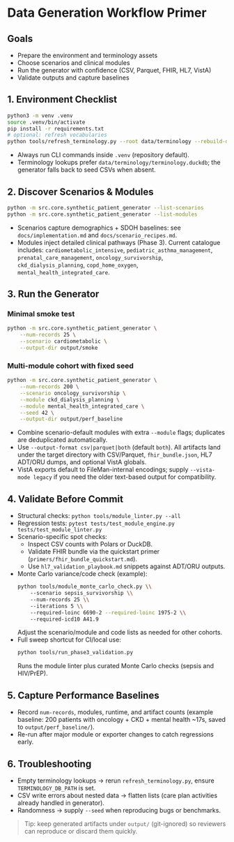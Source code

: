 # Data Generation Workflow Primer

## Goals
- Prepare the environment and terminology assets
- Choose scenarios and clinical modules
- Run the generator with confidence (CSV, Parquet, FHIR, HL7, VistA)
- Validate outputs and capture baselines

## 1. Environment Checklist
```bash
python3 -m venv .venv
source .venv/bin/activate
pip install -r requirements.txt
# optional: refresh vocabularies
python tools/refresh_terminology.py --root data/terminology --rebuild-db
```
- Always run CLI commands inside `.venv` (repository default).
- Terminology lookups prefer `data/terminology/terminology.duckdb`; the generator falls back to seed CSVs when absent.

## 2. Discover Scenarios & Modules
```bash
python -m src.core.synthetic_patient_generator --list-scenarios
python -m src.core.synthetic_patient_generator --list-modules
```
- Scenarios capture demographics + SDOH baselines: see `docs/implementation.md` and `docs/scenario_recipes.md`.
- Modules inject detailed clinical pathways (Phase 3). Current catalogue includes:
  `cardiometabolic_intensive`, `pediatric_asthma_management`, `prenatal_care_management`,
  `oncology_survivorship`, `ckd_dialysis_planning`, `copd_home_oxygen`, `mental_health_integrated_care`.

## 3. Run the Generator
### Minimal smoke test
```bash
python -m src.core.synthetic_patient_generator \
    --num-records 25 \
    --scenario cardiometabolic \
    --output-dir output/smoke
```

### Multi-module cohort with fixed seed
```bash
python -m src.core.synthetic_patient_generator \
    --num-records 200 \
    --scenario oncology_survivorship \
    --module ckd_dialysis_planning \
    --module mental_health_integrated_care \
    --seed 42 \
    --output-dir output/perf_baseline
```
- Combine scenario-default modules with extra `--module` flags; duplicates are deduplicated automatically.
- Use `--output-format csv|parquet|both` (default `both`). All artifacts land under the target directory with CSV/Parquet, `fhir_bundle.json`, HL7 ADT/ORU dumps, and optional VistA globals.
- VistA exports default to FileMan-internal encodings; supply `--vista-mode legacy` if you need the older text-based output for compatibility.

## 4. Validate Before Commit
- Structural checks: `python tools/module_linter.py --all`
- Regression tests: `pytest tests/test_module_engine.py tests/test_module_linter.py`
- Scenario-specific spot checks:
  - Inspect CSV counts with Polars or DuckDB.
  - Validate FHIR bundle via the quickstart primer (`primers/fhir_bundle_quickstart.md`).
  - Use `hl7_validation_playbook.md` snippets against ADT/ORU outputs.
- Monte Carlo variance/code check (example):
  ```bash
  python tools/module_monte_carlo_check.py \\
      --scenario sepsis_survivorship \\
      --num-records 25 \\
      --iterations 5 \\
      --required-loinc 6690-2 --required-loinc 1975-2 \\
      --required-icd10 A41.9
  ```
  Adjust the scenario/module and code lists as needed for other cohorts.
- Full sweep shortcut for CI/local use:
  ```bash
  python tools/run_phase3_validation.py
  ```
  Runs the module linter plus curated Monte Carlo checks (sepsis and HIV/PrEP).

## 5. Capture Performance Baselines
- Record `num-records`, modules, runtime, and artifact counts (example baseline: 200 patients with oncology + CKD + mental health ~17s, saved to `output/perf_baseline/`).
- Re-run after major module or exporter changes to catch regressions early.

## 6. Troubleshooting
- Empty terminology lookups → rerun `refresh_terminology.py`, ensure `TERMINOLOGY_DB_PATH` is set.
- CSV write errors about nested data → flatten lists (care plan activities already handled in generator).
- Randomness → supply `--seed` when reproducing bugs or benchmarks.

> Tip: keep generated artifacts under `output/` (git-ignored) so reviewers can reproduce or discard them quickly.
